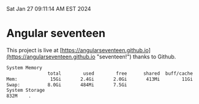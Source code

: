 Sat Jan 27 09:11:14 AM EST 2024

# Angular seventeen


This project is live at [https://angularseventeen.github.io](https://angularseventeen.github.io "seventeen!") thanks to Github.

```bash
System Memory
               total        used        free      shared  buff/cache   available
Mem:            15Gi       2.4Gi       2.0Gi       413Mi        11Gi        12Gi
Swap:          8.0Gi       484Mi       7.5Gi
System Storage
832M	.
```
